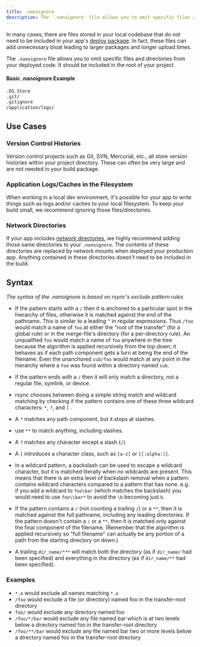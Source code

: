 ```yaml
---
title: .nanoignore
description: The '.nanoignore' file allows you to omit specific files and directories from your compiled code.
---
```


In many cases, there are files stored in your local codebase that do not need to be included in your app's [deploy package](/cli/deploy/). In fact, these files can add unnecessary bloat leading to larger packages and longer upload times.

The `.nanoignore` file allows you to omit specific files and directories from your deployed code. It should be included in the root of your project.

#### Basic .nanoignore Example
```txt
.DS_Store
.git/
.gitignore
/application/logs/
```

## Use Cases
### Version Control Histories
Version control projects such as Git, SVN, Mercurial, etc., all store version histories within your project directory. These can often be very large and are not needed in your build package.

### Application Logs/Caches in the Filesystem
When working in a local dev environment, it's possible for your app to write things such as logs and/or caches to your local filesystem. To keep your build small, we recommend ignoring those files/directories.

### Network Directories
If your app includes [network directories](/app-config/network-storage/#configuring-network-storage), we highly recommend adding those same directories to your `.nanoignore`. The contents of these directories are replaced by network mounts when deployed your production app. Anything contained in these directories doesn't need to be included in the build.

## Syntax
*The syntax of the .nanoignore is based on rsync's exclude pattern rules*

- If the pattern starts with a `/` then it is anchored to a particular spot in the hierarchy of files, otherwise it is matched against the end of the pathname. This is similar to a leading `^` in regular expressions. Thus `/foo` would match a name of `foo` at either the "root of the transfer" (for a global rule) or in the merge-file's directory (for a per-directory rule). An unqualified `foo` would match a name of `foo` anywhere in the tree because the algorithm is applied recursively from the top down; it behaves as if each path component gets a turn at being the end of the filename. Even the unanchored `sub/foo` would match at any point in the hierarchy where a `foo` was found within a directory named `sub`.

- If the pattern ends with a `/` then it will only match a directory, not a regular file, symlink, or device.

- rsync chooses between doing a simple string match and wildcard matching by checking if the pattern contains one of these three wildcard characters: `*`, `?`, and `[` .

- A `*` matches any path component, but it stops at slashes.

- use `**` to match anything, including slashes.

- A `?` matches any character except a slash (`/`).

- A `[` introduces a character class, such as `[a-z]` or `[[:alpha:]]`.

- In a wildcard pattern, a backslash can be used to escape a wildcard character, but it is matched literally when no wildcards are present. This means that there is an extra level of backslash removal when a pattern contains wildcard characters compared to a pattern that has none. e.g. if you add a wildcard to `foo\bar` (which matches the backslash) you would need to use `foo\\bar*` to avoid the `\b` becoming just `b`.

- If the pattern contains a `/` (not counting a trailing `/`) or a `**`, then it is matched against the full pathname, including any leading directories. If the pattern doesn't contain a `/` or a `**`, then it is matched only against the final component of the filename. (Remember that the algorithm is applied recursively so "full filename" can actually be any portion of a path from the starting directory on down.)

- A trailing `dir_name/***` will match both the directory (as if `dir_name/` had been specified) and everything in the directory (as if `dir_name/**` had been specified).

### Examples
- `*.o` would exclude all names matching `*.o`
- `/foo` would exclude a file (or directory) named foo in the transfer-root directory
- `foo/` would exclude any directory named foo
- `/foo/*/bar` would exclude any file named bar which is at two levels below a directory named foo in the transfer-root directory
- `/foo/**/bar` would exclude any file named bar two or more levels below a directory named foo in the transfer-root directory
